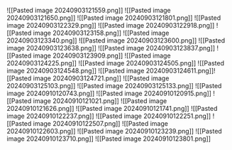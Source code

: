 ![[Pasted image 20240903121559.png]]
![[Pasted image 20240903121650.png]]
![[Pasted image 20240903121801.png]]
![[Pasted image 20240903122329.png]]
![[Pasted image 20240903122918.png]]
![[Pasted image 20240903123158.png]]
![[Pasted image 20240903123340.png]]
![[Pasted image 20240903123600.png]]
![[Pasted image 20240903123638.png]]
![[Pasted image 20240903123837.png]]
![[Pasted image 20240903123909.png]]
![[Pasted image 20240903124225.png]]
![[Pasted image 20240903124505.png]]
![[Pasted image 20240903124548.png]]
![[Pasted image 20240903124611.png]]![[Pasted image 20240903124721.png]]
![[Pasted image 20240903125103.png]]
![[Pasted image 20240903125133.png]]
![[Pasted image 20240910120743.png]]
![[Pasted image 20240910120915.png]]
![[Pasted image 20240910121021.png]]
![[Pasted image 20240910121626.png]]
![[Pasted image 20240910121741.png]]
![[Pasted image 20240910122237.png]]
![[Pasted image 20240910122251.png]]
![[Pasted image 20240910122507.png]]
![[Pasted image 20240910122603.png]]
![[Pasted image 20240910123239.png]]
![[Pasted image 20240910123710.png]]
![[Pasted image 20240910123801.png]]